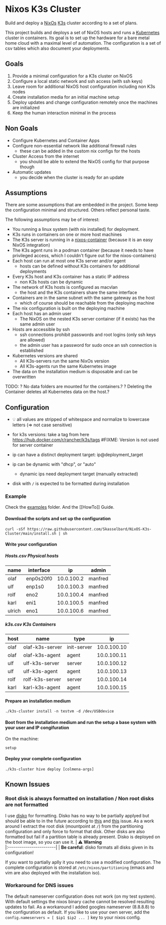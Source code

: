 # Nixos K3s Cluster

Build and deploy a [NixOs](https://nixos.org/) [K3s](https://k3s.io/) cluster according to a set of plans.

This project builds and deploys a set of NixOS hosts and runs a [Kubernetes](https://kubernetes.io/) cluster in containers.
Its goal is to set up the hardware for a bare metal home cloud with a maximal level of automation.
The configuration is a set of csv tables which also document your deployments.

## Goals

1. Provide a minimal configuration for a K3s cluster on NixOS
2. Configure a local static network and ssh access (with ssh keys)
3. Leave room for additional NixOS host configuration including non K3s nodes
4. Create installation media for an initial machine setup
5. Deploy updates and change configuration remotely once the machines are initialized
6. Keep the human interaction minimal in the process

## Non Goals

- Configure Kubernetes and Container Apps
- Configure non-essential network like additional firewall rules
  - these can be added in the custom nix configs for the hosts
- Cluster Access from the internet
  - you should be able to extend the NixOS config for that purpose though
- Automatic updates
  - you decide when the cluster is ready for an update

## Assumptions

There are some assumptions that are embedded in the project.
Some keep the configuration minimal and structured.
Others reflect personal taste.

The following assumptions may be of interest:

- You running a linux system (with nix installed) for deployment.
- K3s runs in containers on one or more host machines
- The K3s server is running in a [nixos-container](https://nixos.wiki/wiki/NixOS_Containers) (because it is an easy NixOS integration)
- The K3s agent runs in a podman container (because it needs to have privileged access, which I couldn't figure out for the nixos-containers)
- Each host can run at most one K3s server and/or agent
  - hosts can be defined without K3s containers for additional deployments
- Every K3s host and K3s container has a static IP address
  - non K3s hosts can be dynamic
- The network of K3s hosts is configured as macvlan
  - the host and the K3s containers share the same interface
- Containers are in the same subnet with the same gateway as the host
  - which of course should be reachable from the deploying machine
- The nix configuration is built on the deploying machine
- Each host has an admin user
  - The NixOS on the nested K3s server container (if it exists) has the same admin user
- Hosts are accessible by ssh
  - ssh connections prohibit passwords and root logins (only ssh keys are allowed)
  - the admin user has a password for sudo once an ssh connection is established
- Kubernetes versions are shared
  - All K3s-servers run the same NixOs version
  - All K3s-agents run the same Kubernetes image
- The data on the installation medium is disposable and can be overwritten

TODO:
? No data folders are mounted for the containers.?
? Deleting the Container deletes all Kubernetes data on the host.?

## Configuration

- :bulb: all values are stripped of whitespace and normalize to lowercase letters (=> not case sensitive)

- for k3s versions: take a tag from here https://hub.docker.com/r/rancher/k3s/tags #FIXME: Version is not used for server container

- ip can have a distinct deployment target: ip@deployment_target
- ip can be dynamic with "dhcp", or "auto"
  - dynamic ips need deployment target (manually extracted)

- disk with `/` is expected to be formatted during installation
### Example
Check the [examples](/exampls/plans) folder.
And the [[HowTo]] Guide.

#### Download the scripts and set up the configuration

```shell
curl -sSf https://raw.githubusercontent.com/Skasselbard/NixOS-K3s-Cluster/main/install.sh | sh
```

#### Write your configuration

##### Hosts.csv Physical hosts
name| interface| ip| admin
|-|-|-|-|
olaf| enp0s20f0| 10.0.100.2| manfred
ulf| enp1s0| 10.0.100.3| manfred
rolf| eno2| 10.0.100.4| manfred
karl| eni1| 10.0.100.5| manfred
ulrich| eno1| 10.0.100.6| manfred

##### k3s.csv K3s Containers
host| name| type| ip
|-|-|-|-|
olaf| olaf-k3s-server| init-server| 10.0.100.10
olaf| olaf-k3s-agent| agent| 10.0.100.11
ulf| ulf-k3s-server| server| 10.0.100.12
ulf| ulf-k3s-agent| agent| 10.0.100.13
rolf| rolf-k3s-server| server| 10.0.100.14
karl| karl-k3s-agent| agent| 10.0.100.15

#### Prepare an installation medium

```shell
./k3s-cluster install -n testvm -d /dev/USBdevice
```

#### Boot from the installation medium and run the setup a base system with your user and IP congifuration

On the machine:
```shell
setup
```

#### Deploy your complete configuration

```shell
./k3s-cluster hive deploy [colmena-args]
```

## Known Issues

### Root disk is always formatted on installation / Non root disks are not formatted

I use [disko](https://github.com/nix-community/disko) for formatting.
Disko has no way to be partially applyed but should be able to in the future according to 
[this](https://github.com/nix-community/disko/issues/264) and [this](https://github.com/nix-community/disko/issues/295) issue.
As a work around I extract the root disk (mountpoint at `/`) from the partitioning configuration and only force to format that disk.
Other disks are also formatted but fail if a partition table is already present.
Disko is deployed on the boot image, so you can use it.
| :warning: **Warning**   
|:------------------------|
| **Be careful**: disko formats all disks given in its configuration!

If you want to partially aplly it you need to use a modified configuration.
The complete configuration is stored at `/etc/nixos/partitioning` (emacs and vim are also deployed with the installation iso).


### Workaround for DNS issues

The default nameserver configuration does not work (on my test system).
With default settings the nixos binary cache cannot be resolved resulting updates to fail.
As a workaround I added googles nameserver (8.8.8.8) to the configuration as default.
If you like to use your own server, add the `config.nameservers = [ $ip1 $ip2 ... ]` key to your nixos config.

